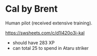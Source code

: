 # Cal by Brent
Human pilot (received extensive training).

https://swsheets.com/c/d1l420o3i-kal

* should have 283 XP
* can total 25 to spend in Ataru striker
